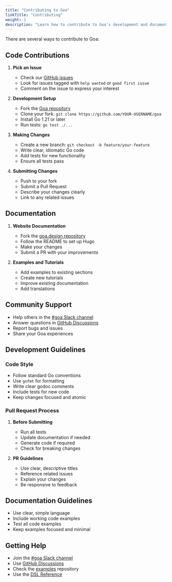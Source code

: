```yaml
---
title: "Contributing to Goa"
linkTitle: "Contributing"
weight: 1
description: "Learn how to contribute to Goa's development and documentation"
---
```


There are several ways to contribute to Goa:

## Code Contributions

1. **Pick an Issue**
   - Check our [GitHub issues](https://github.com/goadesign/goa/issues)
   - Look for issues tagged with `help wanted` or `good first issue`
   - Comment on the issue to express your interest

2. **Development Setup**
   - Fork the [Goa repository](https://github.com/goadesign/goa)
   - Clone your fork: `git clone https://github.com/YOUR-USERNAME/goa`
   - Install Go 1.21 or later
   - Run tests: `go test ./...`

3. **Making Changes**
   - Create a new branch: `git checkout -b feature/your-feature`
   - Write clear, idiomatic Go code
   - Add tests for new functionality
   - Ensure all tests pass

4. **Submitting Changes**
   - Push to your fork
   - Submit a Pull Request
   - Describe your changes clearly
   - Link to any related issues

## Documentation

1. **Website Documentation**
   - Fork the [goa.design repository](https://github.com/goadesign/goa.design)
   - Follow the README to set up Hugo
   - Make your changes
   - Submit a PR with your improvements

2. **Examples and Tutorials**
   - Add examples to existing sections
   - Create new tutorials
   - Improve existing documentation
   - Add translations

## Community Support

- Help others in the [#goa Slack channel](https://gophers.slack.com/messages/goa/)
- Answer questions in [GitHub Discussions](https://github.com/goadesign/goa/discussions)
- Report bugs and issues
- Share your Goa experiences

## Development Guidelines

### Code Style

- Follow standard Go conventions
- Use `gofmt` for formatting
- Write clear godoc comments
- Include tests for new code
- Keep changes focused and atomic

### Pull Request Process

1. **Before Submitting**
   - Run all tests
   - Update documentation if needed
   - Generate code if required
   - Check for breaking changes

2. **PR Guidelines**
   - Use clear, descriptive titles
   - Reference related issues
   - Explain your changes
   - Be responsive to feedback

## Documentation Guidelines

- Use clear, simple language
- Include working code examples
- Test all code examples
- Keep examples focused and minimal

## Getting Help

- Join the [#goa Slack channel](https://gophers.slack.com/messages/goa/)
- Use [GitHub Discussions](https://github.com/goadesign/goa/discussions)
- Check the [examples](https://github.com/goadesign/examples) repository
- Use the [DSL Reference](https://pkg.go.dev/github.com/goadesign/goa/v3/dsl)

